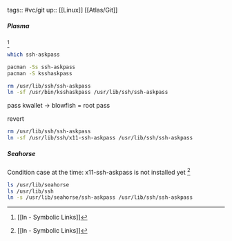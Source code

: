 tags:: #vc/git 
up:: [[Linux]] [[Atlas/Git]]

##### Plasma
[^ln]
```sh
which ssh-askpass

pacman -Ss ssh-askpass
pacman -S ksshaskpass

rm /usr/lib/ssh/ssh-askpass
ln -sf /usr/bin/ksshaskpass /usr/lib/ssh/ssh-askpass
```

pass kwallet -> blowfish = root pass

revert
```sh
rm /usr/lib/ssh/ssh-askpass
ln -sf /usr/lib/ssh/x11-ssh-askpass /usr/lib/ssh/ssh-askpass
```


##### Seahorse
Condition case at the time: x11-ssh-askpass is not installed yet [^ln]
```sh
ls /usr/lib/seahorse
ls /usr/lib/ssh
ln -s /usr/lib/seahorse/ssh-askpass /usr/lib/ssh/ssh-askpass
```



[^ln]: [[ln - Symbolic Links]]